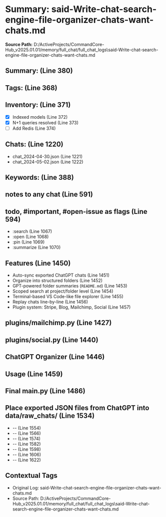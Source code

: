# Summary: said-Write-chat-search-engine-file-organizer-chats-want-chats.md

**Source Path:** D:/ActiveProjects/CommandCore-Hub_v2025.01.01/memory/full_chat/full_chat_logs\said-Write-chat-search-engine-file-organizer-chats-want-chats.md

## Summary: (Line 380)

## Tags: (Line 368)

## Inventory: (Line 371)
- [x] Indexed models (Line 372)
- [x] N+1 queries resolved (Line 373)
- [ ] Add Redis (Line 374)

## Chats: (Line 1220)
- chat_2024-04-30.json (Line 1221)
- chat_2024-05-02.json (Line 1222)

## Keywords: (Line 388)

## notes to any chat (Line 591)

## todo, #important, #open-issue as flags (Line 594)
- :search <term> (Line 1067)
- :open <file> (Line 1068)
- :pin <file> (Line 1069)
- :summarize <folder> (Line 1070)

## Features (Line 1450)
- Auto-sync exported ChatGPT chats (Line 1451)
- Organize into structured folders (Line 1452)
- GPT-powered folder summaries (`README.md`) (Line 1453)
- Scoped search at project/folder level (Line 1454)
- Terminal-based VS Code-like file explorer (Line 1455)
- Replay chats line-by-line (Line 1456)
- Plugin system: Stripe, Blog, Mailchimp, Social (Line 1457)

## plugins/mailchimp.py (Line 1427)

## plugins/social.py (Line 1440)

## ChatGPT Organizer (Line 1446)

## Usage (Line 1459)

## Final main.py (Line 1486)

## Place exported JSON files from ChatGPT into data/raw_chats/ (Line 1534)
- -- (Line 1554)
- -- (Line 1566)
- -- (Line 1574)
- -- (Line 1582)
- -- (Line 1598)
- -- (Line 1606)
- -- (Line 1622)

## Contextual Tags
- Original Log: said-Write-chat-search-engine-file-organizer-chats-want-chats.md
- Source Path: D:/ActiveProjects/CommandCore-Hub_v2025.01.01/memory/full_chat/full_chat_logs\said-Write-chat-search-engine-file-organizer-chats-want-chats.md
